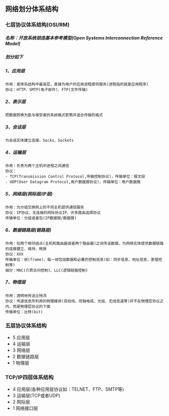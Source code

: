## 网络划分体系结构

### 七层协议体系结构(OSI/RM)

##### 名称：开放系统胡连基本参考模型(Open Systems Interconnection Reference Model)

##### 划分如下

##### 1、应用层

```
作用：是体系结构中最高层，直接为用户的应用进程提供服务(进程指的就是应用程序)
协议：HTTP、SMTP(电子邮件)、FTP(文件传输)
```

##### 2、表示层

```
把数据转换为能与接受者的系统格式箭筒并适合传输的格式
```

##### 3、会话层

```
为会话实体建立连接，Socks、Sockets
```

##### 4、运输层

```
作用：负责为两个主机中进程之间通信
协议：
- TCP(Transmission Control Protocol,传输控制协议)，传输单位：报文段
- UDP(User Datagram Protocol,用户数据报协议)，传输单位：用户数据报
```

##### 5、网络层(网际层/IP层)

```
作用：为分组交换网上的不同主机提供通信服务
协议：IP协议、无连接的网际协议IP、许多路由选择协议
传输单位：分组或者包(IP数据报/数据报)
```

##### 6、数据链路层(链路层)

```
作用：在两个相邻结点(主机和路由器或者两个路由器)之间传送数据，为网络实体提供数据链路的连接建立、维持、释放
协议：XXX
传输单位：帧(frame)，每一帧包括数据和必要的控制信息(如：同步信息、地址信息、差错控制等)
细分：MAC(介质访问控制)、LLC(逻辑链路控制)
```

##### 7、物理层

```
作用：透明地传送比特流
协议：传递信息所利用的物理媒体(双绞线、同轴电缆、光缆、无线信道等)并不在物理层协议之内，而是物理层协议的下面
传输单位：比特(bit)
```

### 五层协议体系结构

* 5 应用层
* 4 运输层
* 3 网络层
* 2 数据链路层
* 1 物理层

### TCP/IP四层体系结构

* 4 应用层(各种应用层协议如：TELNET、FTP、SMTP等)
* 3 运输层(TCP或者UDP)
* 2 网际层
* 1 网络接口层